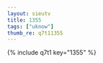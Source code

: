 ```yaml
--- 
layout: sieutv
title: 1355
tags: ["uknow"]
thumb_re: q7t11355
---
```

{% include q7t1 key="1355" %} 
